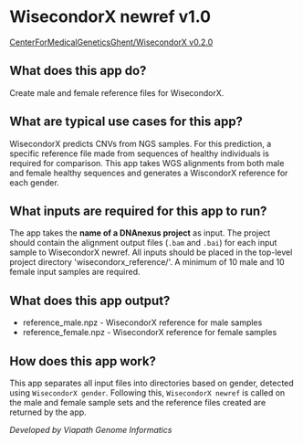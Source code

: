 # WisecondorX newref v1.0
[CenterForMedicalGeneticsGhent/WisecondorX v0.2.0](https://github.com/CenterForMedicalGeneticsGhent/WisecondorX/releases/tag/v0.2.0)

## What does this app do?
Create male and female reference files for WisecondorX.

## What are typical use cases for this app?
WisecondorX predicts CNVs from NGS samples. For this prediction, a specific reference file made from sequences of healthy individuals is required for comparison. This app takes WGS alignments from both male and female healthy sequences and generates a WiscondorX reference for each gender. 

## What inputs are required for this app to run?
The app takes the **name of a DNAnexus project** as input. The project should contain the alignment output files (`.bam` and `.bai`) for each input sample to WisecondorX newref. All inputs should be placed in the top-level project directory 'wisecondorx_reference/'.  A minimum of 10 male and 10 female input samples are required.

## What does this app output?
* reference_male.npz - WisecondorX reference for male samples
* reference_female.npz - WisecondorX reference for female samples

## How does this app work?
This app separates all input files into directories based on gender, detected using `WisecondorX gender`. Following this, `WisecondorX newref` is called on the male and female sample sets and the reference files created are returned by the app.

*Developed by Viapath Genome Informatics*
